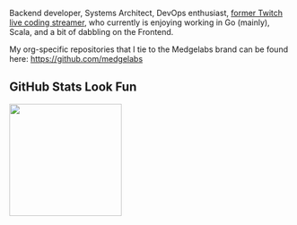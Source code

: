 Backend developer, Systems Architect, DevOps enthusiast, <a href="https://youtube.com/playlist?list=PL5WgwHl4ZzQ33iEoB8EhSpTJie4ro-371">former Twitch live coding streamer</a>, who
currently is enjoying working in Go (mainly), Scala, and a bit of dabbling on the Frontend.

My org-specific repositories that I tie to the Medgelabs brand can be found here: https://github.com/medgelabs

## GitHub Stats Look Fun

<a href="https://github.com/MatthewEdge">
    <img height="200px" align="center" src="https://github-readme-stats.vercel.app/api/top-langs/?username=MatthewEdge&layout=compact&langs_count=10&title_color=eceff4&text_color=eceff4&bg_color=3b4252&count_private=true"/>
</a>
